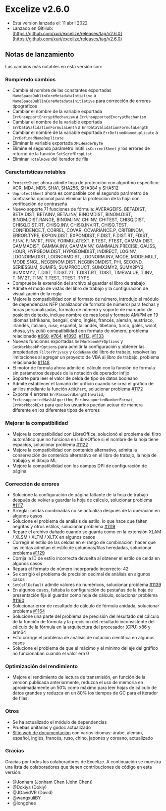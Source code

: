 # Excelize v2.6.0

* Esta versión lanzada el: 11 abril 2022
* Lanzado en GitHub: [https://github.com/xuri/excelize/releases/tag/v2.6.0](https://github.com/xuri/excelize/releases/tag/v2.6.0)

## Notas de lanzamiento

Los cambios más notables en esta versión son:

### Rompiendo cambios

* Cambie el nombre de las constantes exportadas `NameSpaceDublinCoreMetadataIntiative` a `NameSpaceDublinCoreMetadataInitiative` para corrección de errores tipográficos
* Cambiar el nombre de la variable exportada `ErrUnsupportEncryptMechanism` a `ErrUnsupportedEncryptMechanism`
* Cambiar el nombre de la variable exportada `ErrDataValidationFormulaLenth` a `ErrDataValidationFormulaLength`
* Cambiar el nombre de la variable exportada `ErrDefinedNameduplicate` a `ErrDefinedNameDuplicate`
* Eliminar la variable exportada `XMLHeaderByte`
* Elimine el segundo parámetro inútil `isCurrentSheet` y los errores de retorno de la función `SetSqrefDropList`
* Eliminar `TotalRows` del iterador de fila

### Características notables

* `ProtectSheet` ahora admite hoja de protección con algoritmo específico: XOR, MD4, MD5, SHA1, SHA256, SHA384 y SHA512
* `UnprotectSheet` ahora es compatible con el segundo parámetro de contraseña opcional para eliminar la protección de la hoja con verificación de contraseña
* Nuevo soporte 71 funciones de fórmula: AVERAGEIFS, BETADIST, BETA.DIST, BETAINV, BETA.INV, BINOMDIST, BINOM.DIST, BINOM.DIST.RANGE, BINOM.INV, CHIINV, CHITEST, CHISQ.DIST, CHISQ.DIST.RT, CHISQ.INV, CHISQ.INV.RT, CHISQ.TEST, CONFIDENCE.T, CORREL, COVAR, COVARIANCE.P, CRITBINOM, ERROR.TYPE, EXPON.DIST, EXPONDIST, F.DIST, F.DIST.RT, FDIST, F.INV, F.INV.RT, FINV, FORMULATEXT, F.TEST, FTEST, GAMMA.DIST, GAMMADIST, GAMMA.INV, GAMMAINV, GAMMALN.PRECISE, GAUSS, HOUR, HYPGEOM.DIST, HYPGEOMDIST, INDIRECT, LOGINV, LOGNORM.DIST, LOGNORMDIST, LOGNORM.INV, MODE, MODE.MULT, MODE.SNGL, NEGBINOM.DIST, NEGBINOMDIST, PHI, SECOND, SERIESSUM, SUMIFS, SUMPRODUCT, SUMX2MY2, SUMX2PY2, SUMXMY2, T.DIST, T.DIST.2T, T.DIST.RT, TDIST, TIMEVALUE, T.INV, T.INV.2T, TINV, T.TEST, TTEST, TYPE
* Compruebe la extensión del archivo al guardar el libro de trabajo
* Admite el modo de vistas del libro de trabajo y la configuración de visualización de la regla
* Mejore la compatibilidad con el formato de número, introdujo el módulo de dependencias NFP (analizador de formato de número) para fechas y horas personalizadas, formato de número y soporte de marcador de posición de texto, incluye nombre de mes local y formato AM/PM en 19 idiomas (afrikáans, bengalí, chino, inglés, francés, alemán, austriaco, irlandés, italiano, ruso, español, tailandés, tibetano, turco, galés, wolof, xhosa, yi y zulú) compatibilidad con formato de número, problema relacionado [#660](https://github.com/xuri/excelize/issues/660), [#764](https://github.com/xuri/excelize/issues/764), [#1093](https://github.com/xuri/excelize/issues/1093), [#1112](https://github.com/xuri/excelize/issues/1112), [#1133](https://github.com/xuri/excelize/issues/1133)
* Nuevas funciones exportadas `SetWorkbookPrOptions` y `GetWorkbookPrOptions` para admitir la configuración y obtener las propiedades `FilterPrivacy` y `CodeName` del libro de trabajo, resolver las limitaciones al agregar un proyecto de VBA al libro de trabajo, problema relacionado [#1148](https://github.com/xuri/excelize/issues/1148)
* El motor de fórmula ahora admite el cálculo con la función de fórmula sin parámetros después de la notación de operador infijo
* Soporte para leer el valor de celda de tipo de datos booleano
* Admite establecer el tamaño del orificio cuando se crea el gráfico de anillos mediante la función `AddChart`, solucionar problema [#1172](https://github.com/xuri/excelize/issues/1172)
* Exporte 4 errores `ErrPasswordLengthInvalid`, `ErrUnsupportedHashAlgorithm`, `ErrUnsupportedNumberFormat`, `ErrWorkbookExt` para que los usuarios puedan actuar de manera diferente en los diferentes tipos de errores

### Mejorar la compatibilidad

* Mejore la compatibilidad con LibreOffice, solucionó el problema del filtro automático que no funciona en LibreOffice si el nombre de la hoja tiene espacios, solucionar problema [#1122](https://github.com/xuri/excelize/issues/1122)
* Mejore la compatibilidad con contenido alternativo, admita la conservación de contenido alternativo en el libro de trabajo, la hoja de trabajo y el dibujo ML
* Mejore la compatibilidad con los campos DPI de configuración de página

### Corrección de errores

* Solucione la configuración de página faltante de la hoja de trabajo después de volver a guardar la hoja de cálculo, solucionar problema [#1117](https://github.com/xuri/excelize/issues/1117)
* Arreglar celdas combinadas no se actualiza después de la operación en algunos casos
* Solucione el problema de análisis de estilo, lo que hace que falten negritas y otros estilos, solucionar problema [#1119](https://github.com/xuri/excelize/issues/1119)
* Repare el archivo dañado cuando se guarda como en la extensión XLAM / XLSM / XLTM / XLTX en algunos casos
* Corregir el estilo de las celdas en el rango de combinación, hacer que las celdas admitan el estilo de columnas/filas heredadas, solucionar problema [#1129](https://github.com/xuri/excelize/issues/1129)
* Corrija la ID de estilo incorrecta devuelta al obtener el estilo de celda en algunos casos
* Repara el formato de número incorporado incorrecto: 42
* Se corrigió el problema de precisión decimal de análisis en algunos casos
* `SetCellDefault` admite valores no numéricos, solucionar problema [#1139](https://github.com/xuri/excelize/issues/1139)
* En algunos casos, faltaba la configuración de pestañas de la hoja de presentación fija al guardar como hoja de cálculo, solucionar problema [#1160](https://github.com/xuri/excelize/issues/1160)
* Solucionar error de resultado de cálculo de fórmula anidada, solucionar problema [#1164](https://github.com/xuri/excelize/issues/1164)
* Solucione una parte del problema de precisión del resultado del cálculo de la función de fórmula y la precisión del resultado inconsistente del cálculo de la fórmula en la arquitectura del procesador (CPU) x86 y arm64
* Esto corrige el problema de análisis de notación científica en algunos casos
* Solucione el problema de que el máximo y el mínimo del eje del gráfico no funcionaban cuando el valor era 0

### Optimización del rendimiento

* Mejore el rendimiento de lectura de transmisión, en función de la versión publicada anteriormente, reduzca el uso de memoria en aproximadamente un 50% como máximo para leer hojas de cálculo de datos grandes y reduzca en un 80% los tiempos de GC para el iterador de filas.

### Otros

* Se ha actualizado el módulo de dependencias
* Pruebas unitarias y godoc actualizado
* [Sitio web de documentación](https://xuri.me/excelize) con varios idiomas: árabe, alemán, español, inglés, francés, ruso, chino, japonés y coreano, actualizado

### Gracias

Gracias por todos los colaboradores de Excelize. A continuación se muestra una lista de colaboradores que tienen contribuciones de código en esta versión:

* @Jonham (Jonham Chen (John Chen))
* @Dokiys (Dokiy)
* @JDavidVR (David)
* @wangxuliBY
* @longphee
